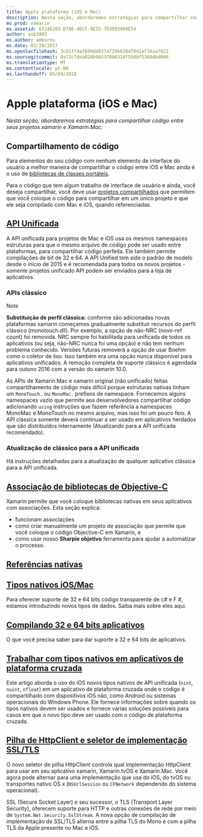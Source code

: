 ```yaml
---
title: Apple plataforma (iOS e Mac)
description: Nesta seção, abordaremos estratégias para compartilhar código entre seus projetos xamarin e Xamarin.Mac.
ms.prod: xamarin
ms.assetid: 67246203-D78E-4DCC-9E55-7D3D93968E54
author: asb3993
ms.author: amburns
ms.date: 03/29/2017
ms.openlocfilehash: 3c01ff4af699dd0374729b638470d1ef34aa7022
ms.sourcegitcommit: 0a72c7dea020b965378b6314f558bf5360dbd066
ms.translationtype: MT
ms.contentlocale: pt-BR
ms.lasthandoff: 05/09/2018
---
```

# <a name="apple-platform-ios-and-mac"></a>Apple plataforma (iOS e Mac)

_Nesta seção, abordaremos estratégias para compartilhar código entre seus projetos xamarin e Xamarin.Mac._

## <a name="code-sharing"></a>Compartilhamento de código

Para elementos do seu código com nenhum elemento de interface do usuário a melhor maneira de compartilhar o código entre iOS e Mac ainda é o uso de [bibliotecas de classes portáteis](~/cross-platform/app-fundamentals/pcl.md).

Para o código que tem algum trabalho de interface de usuário e ainda, você deseja compartilhar, você deve usar [projetos compartilhados](~/cross-platform/app-fundamentals/shared-projects.md) que permitem que você coloque o código para compartilhar em um único projeto e que ele seja compilado com Mac e iOS, quando referenciadas.

##  <a name="unified-apiunifiedindexmd"></a>[API Unificada](unified/index.md)

A API unificada para projetos de Mac e iOS usa os mesmos namespaces estruturas para que o mesmo arquivo de código pode ser usado entre plataformas, para compartilhar código perfeita. Ele também permite compilações de bit de 32 e 64. A API Unified tem sido o padrão de modelo desde o início de 2015 e é recomendada para todos os novos projetos - *somente* projetos unificado API podem ser enviados para a loja de aplicativos.

### <a name="classic-apis"></a>APIs clássico

> [!NOTE]
> **Substituição de perfil clássica:** conforme são adicionadas novas plataformas xamarin começamos gradualmente substituir recursos do perfil clássico (monotouch.dll). Por exemplo, a opção de não-NRC (novo-ref count) foi removida. NRC sempre foi habilitada para unificada de todos os aplicativos (ou seja, não-NRC nunca foi uma opção) e não tem nenhum problema conhecido. Versões futuras removerá a opção de usar Boehm como o coletor de lixo. Isso também era uma opção nunca disponível para aplicativos unificados. A remoção completa de suporte clássico é agendada para outono 2016 com a versão do xamarin 10.0.

As APIs de Xamarin.Mac e xamarin original (não unificado) feitas compartilhamento de código mais difícil porque estruturas nativas tinham um `MonoTouch.` ou `MonoMac.` prefixos de namespace.  Fornecemos alguns namespaces vazio que permite aos desenvolvedores compartilhar código adicionando `using` instruções que fazem referência a namespaces MonoMac e MonoTouch no mesmo arquivo, mas isso foi um pouco feio. A API clássica somente deverá continuar a ser usado em aplicativos herdados que são distribuídos internamente (Atualizando para a API unificada recomendado).


### <a name="updating-from-classic-to-the-unified-api"></a>Atualização de clássico para a API unificada

Há instruções detalhadas para a atualização de qualquer aplicativo clássica para a API unificada.

## <a name="binding-objective-c-librariesbindingindexmd"></a>[Associação de bibliotecas de Objective-C](binding/index.md)

Xamarin permite que você coloque bibliotecas nativas em seus aplicativos com associações. Esta seção explica:

- funcionam associações
- como criar manualmente um projeto de associação que permite que você coloque o código Objective-C em Xamarin, e
- como usar nosso **Sharpie objetivo** ferramenta para ajudar a automatizar o processo.

## <a name="native-referencesnative-referencesmd"></a>[Referências nativas](native-references.md)



##  <a name="macios-native-typesnativetypesmd"></a>[Tipos nativos iOS/Mac](nativetypes.md)

Para oferecer suporte de 32 e 64 bits código transparente de c# e F #, estamos introduzindo novos tipos de dados.   Saiba mais sobre eles aqui.

##  <a name="building-32-and-64-bit-apps32-and-64indexmd"></a>[Compilando 32 e 64 bits aplicativos](32-and-64/index.md)

O que você precisa saber para dar suporte a 32 e 64 bits de aplicativos.

## <a name="working-with-native-types-in-cross-platform-appsnative-types-cross-platformmd"></a>[Trabalhar com tipos nativos em aplicativos de plataforma cruzada](native-types-cross-platform.md)

Este artigo aborda o uso do iOS novos tipos nativos de API unificada (`nint`, `nuint`, `nfloat`) em um aplicativo de plataforma cruzada onde o código é compartilhado com dispositivos iOS não, como Android ou sistemas operacionais do Windows Phone.
Ele fornece informações sobre quando os tipos nativos devem ser usados e fornece várias soluções possíveis para casos em que o novo tipo deve ser usado com o código de plataforma cruzada.


## <a name="httpclient-stack-and-ssltls-implementation-selectorhttp-stackmd"></a>[Pilha de HttpClient e seletor de implementação SSL/TLS](http-stack.md)

O novo seletor de pilha HttpClient controla qual implementação HttpClient para usar em seu aplicativo xamarin, Xamarin.tvOS e Xamarin.Mac. Você agora pode alternar para uma implementação que usa do iOS, do tvOS ou transportes nativo OS x (`NSUrlSession` ou `CFNetwork` dependendo do sistema operacional).

SSL (Secure Socket Layer) e seu sucessor, o TLS (Transport Layer Security), oferecem suporte para HTTP e outras conexões de rede por meio de `System.Net.Security.SslStream`. A nova opção de compilação de implementação de SSL/TLS alterna entre a pilha TLS do Mono e com a pilha TLS da Apple presente no Mac e iOS.
